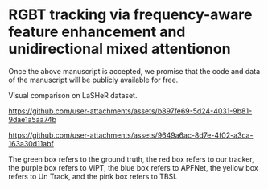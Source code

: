 # RGBT tracking via frequency-aware feature enhancement and unidirectional mixed attentionon 

Once the above manuscript is accepted, we promise that the code and data of the manuscript will be publicly available for free.

Visual comparison on LaSHeR dataset.

https://github.com/user-attachments/assets/b897fe69-5d24-4031-9b81-9dae1a5aa74b

https://github.com/user-attachments/assets/9649a6ac-8d7e-4f02-a3ca-163a30d11abf

The green box refers to the ground truth, the red box refers to our tracker, the purple box refers to ViPT, the blue box refers to APFNet, the yellow box refers to Un Track, and the pink box refers to TBSI.
